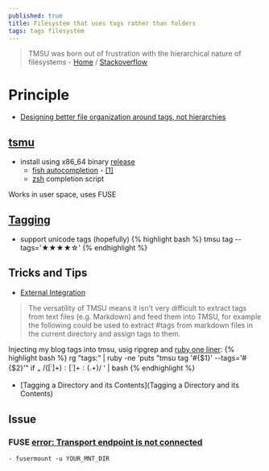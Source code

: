 ```yaml
---
published: true
title: Filesystem that uses tags rather than folders
tags: tags filesystem
---
```

> TMSU was born out of frustration with the hierarchical nature of filesystems - [Home](https://tmsu.org/) / [Stackoverflow](https://stackoverflow.com/questions/3263036/file-system-that-uses-tags-rather-than-folders)

# Principle
- [Designing better file organization around tags, not hierarchies](https://www.nayuki.io/page/designing-better-file-organization-around-tags-not-hierarchies#contents)

## [tsmu](https://github.com/oniony/TMSU)
- install using x86_64 binary [release](https://github.com/oniony/TMSU/releases)
	- [fish autocompletion](https://github.com/0ion9/fish_tmsu) - [\[1\]](https://github.com/oniony/TMSU/issues/169)
	- [zsh](https://github.com/oniony/TMSU/blob/master/misc/zsh/_tmsu) completion script

Works in user space, uses FUSE

## [Tagging](https://github.com/oniony/TMSU/wiki/Tag-and-Value-Names)
- support unicode tags (hopefully)
{% highlight bash %}
tmsu tag <file> --tags='★★★★☆'
{% endhighlight %}

## Tricks and Tips
- [External Integration](https://github.com/oniony/TMSU/wiki/Tricks-and-Tips#external-integration)
> The versatility of TMSU means it isn't very difficult to extract tags from text files (e.g. Markdown) and feed them into TMSU, for example the following could be used to extract #tags from markdown files in the current directory and assign tags to them.

Injecting my blog tags into tmsu, usig ripgrep and [ruby one liner](2020-07-26-ruby-one-liner):
{% highlight bash %}
rg "tags:" | ruby -ne 'puts "tmsu tag \'#{$1}\' --tags=\'#{$2}\'" if $_ =~ /([^:]+):[^:]+:(.+)$/ ' | bash
{% endhighlight %}

- [Tagging a Directory and its Contents](Tagging a Directory and its Contents)

## Issue
### FUSE [error: Transport endpoint is not connected](https://stackoverflow.com/a/19920009/51386)
	- fusermount -u YOUR_MNT_DIR
